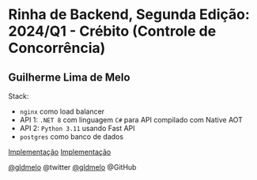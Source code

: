# Rinha de Backend, Segunda Edição: 2024/Q1 - Crébito (Controle de Concorrência)

## Guilherme Lima de Melo

Stack:
- `nginx` como load balancer
- API 1: `.NET 8` com linguagem `C#` para API compilado com Native AOT
- API 2: `Python 3.11` usando Fast API
- `postgres` como banco de dados

[Implementação](https://github.com/gldmelo/rinha-de-backend-2024-q1-py-fast-api)
[Implementação](https://github.com/gldmelo/rinha-de-backend-2024-q1-poc)

[@gldmelo](https://twitter.com/gldmelo) @twitter
[@gldmelo](https://github.com/gldmelo) @GitHub
